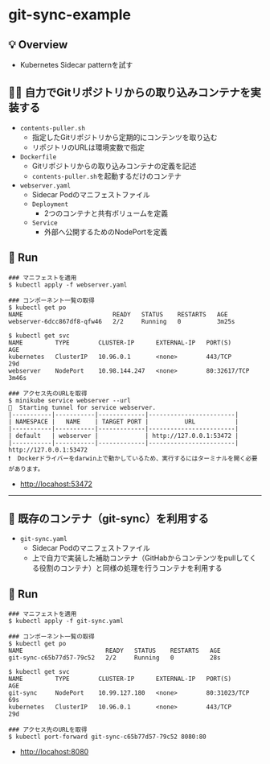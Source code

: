 # git-sync-example
## 💡 Overview
- Kubernetes Sidecar patternを試す

## 👩‍🚒 自力でGitリポジトリからの取り込みコンテナを実装する
- `contents-puller.sh`
  - 指定したGitリポジトリから定期的にコンテンツを取り込む
  - リポジトリのURLは環境変数で指定
- `Dockerfile`
  - Gitリポジトリからの取り込みコンテナの定義を記述
  - `contents-puller.sh`を起動するだけのコンテナ
- `webserver.yaml`
  - Sidecar Podのマニフェストファイル
  - `Deployment`
    - 2つのコンテナと共有ボリュームを定義
  - `Service`
    - 外部へ公開するためのNodePortを定義

## 🚀 Run
```
### マニフェストを適用
$ kubectl apply -f webserver.yaml

### コンポーネント一覧の取得
$ kubectl get po
NAME                         READY   STATUS    RESTARTS   AGE
webserver-6dcc867df8-qfw46   2/2     Running   0          3m25s

$ kubectl get svc
NAME         TYPE        CLUSTER-IP      EXTERNAL-IP   PORT(S)        AGE
kubernetes   ClusterIP   10.96.0.1       <none>        443/TCP        29d
webserver    NodePort    10.98.144.247   <none>        80:32617/TCP   3m46s

### アクセス先のURLを取得
$ minikube service webserver --url
🏃  Starting tunnel for service webserver.
|-----------|-----------|-------------|------------------------|
| NAMESPACE |   NAME    | TARGET PORT |          URL           |
|-----------|-----------|-------------|------------------------|
| default   | webserver |             | http://127.0.0.1:53472 |
|-----------|-----------|-------------|------------------------|
http://127.0.0.1:53472
❗  Dockerドライバーをdarwin上で動かしているため、実行するにはターミナルを開く必要があります。
```
- [http://locahost:53472](http://locahost:53472)
*****
## 🌱 既存のコンテナ（git-sync）を利用する
- `git-sync.yaml`
  - Sidecar Podのマニフェストファイル
  - 上で自力で実装した補助コンテナ（GitHabからコンテンツをpullしてくる役割のコンテナ）と同様の処理を行うコンテナを利用する

## 🚀 Run
```
### マニフェストを適用
$ kubectl apply -f git-sync.yaml

### コンポーネント一覧の取得
$ kubectl get po
NAME                       READY   STATUS    RESTARTS   AGE
git-sync-c65b77d57-79c52   2/2     Running   0          28s

$ kubectl get svc
NAME         TYPE        CLUSTER-IP      EXTERNAL-IP   PORT(S)        AGE
git-sync     NodePort    10.99.127.180   <none>        80:31023/TCP   69s
kubernetes   ClusterIP   10.96.0.1       <none>        443/TCP        29d

### アクセス先のURLを取得
$ kubectl port-forward git-sync-c65b77d57-79c52 8080:80
```
- [http://locahost:8080](http://locahost:8080)
